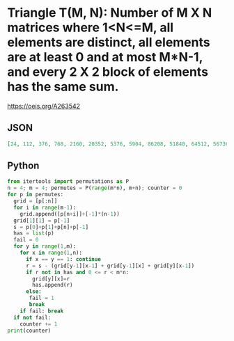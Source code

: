 # Triangle T\(M, N\): Number of M X N matrices where 1<N<\=M, all elements are distinct, all elements are at least 0 and at most M\*N\-1, and every 2 X 2 block of elements has the same sum\.
https://oeis.org/A263542
## JSON
```JSON
[24, 112, 376, 768, 2160, 20352, 5376, 5904, 86208, 51840, 64512, 56736, 1628352, 1342656, 44084736]
```
## Python
```Python
from itertools import permutations as P
n = 4; m = 4; permutes = P(range(m*n), m+n); counter = 0
for p in permutes:
  grid = [p[:n]]
  for i in range(m-1):
    grid.append([p[n+i]]+[-1]*(n-1))
  grid[1][1] = p[-1]
  s = p[0]+p[1]+p[n]+p[-1]
  has = list(p)
  fail = 0
  for y in range(1,m):
    for x in range(1,n):
      if x == y == 1: continue
      r = s - (grid[y-1][x-1] + grid[y-1][x] + grid[y][x-1])
      if r not in has and 0 <= r < m*n:
        grid[y][x]=r
        has.append(r)
      else:
       fail = 1
       break
    if fail: break
  if not fail:
    counter += 1
print(counter)
```
